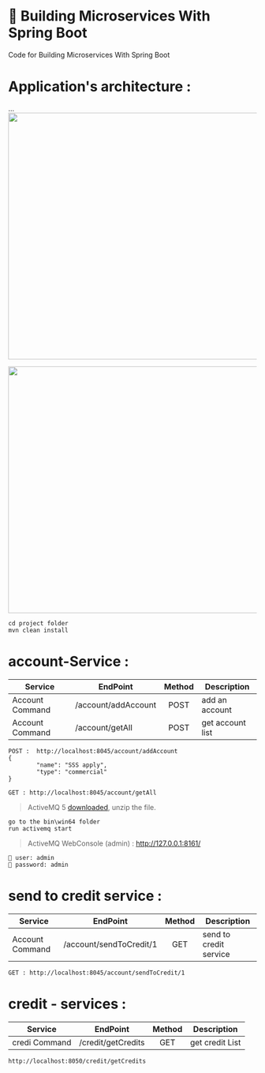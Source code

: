 # :bank: Building Microservices With Spring Boot
Code for Building Microservices With Spring Boot

# Application's architecture :
...
<img src="https://camo.githubusercontent.com/56c1b92389855e9bd28ec9c47bd0d0ff9b96ab025fd7863501dbf136502b1847/68747470733a2f2f756361726563646e2e636f6d2f35303831633736342d663561632d346362372d626430382d3666393032643835303037312f"  width="800" height="500">

<img src="https://mblogthumb-phinf.pstatic.net/MjAxODA0MTNfMjM4/MDAxNTIzNTc4MDI5ODkx.KmsVMVflycS-rGPKdT0wpUBMPLoSsH-_K0BGtllkIcog.n8Ja4nGAb1JxoK3QeKlcRYcNcLuuvpbJCc261Ju3wu4g.PNG.sabisung/Screenshot_2018-04-13_at_09.06.38.png?type=w800"  width="800" height="500">

```
cd project folder
mvn clean install
```

# account-Service : 

| Service         | EndPoint                                       | Method | Description           |
|-----------------|------------------------------------------------|:------:|-----------------------|
| Account Command | /account/addAccount                            |  POST  | add an account        |
| Account Command | /account/getAll                                |  POST  | get account list      |

```
POST :  http://localhost:8045/account/addAccount
{ 
        "name": "SSS apply",
        "type": "commercial"
}
```

```
GET : http://localhost:8045/account/getAll
```

>ActiveMQ 5 [downloaded](https://activemq.apache.org/), unzip the file. 

```
go to the bin\win64 folder 
run activemq start 
```

>ActiveMQ WebConsole (admin)  : http://127.0.0.1:8161/ 

```
👨 user: admin
🔑 password: admin
```

# send to credit service : 

| Service         | EndPoint                                       | Method | Description           |
|-----------------|------------------------------------------------|:------:|-----------------------|
| Account Command | /account/sendToCredit/1                        |  GET   | send to credit service|

```
GET : http://localhost:8045/account/sendToCredit/1
```

# credit - services :

| Service         | EndPoint                                       | Method | Description           |
|-----------------|------------------------------------------------|:------:|-----------------------|
| credi Command   | /credit/getCredits                             |  GET   | get credit List       |

```
http://localhost:8050/credit/getCredits
```